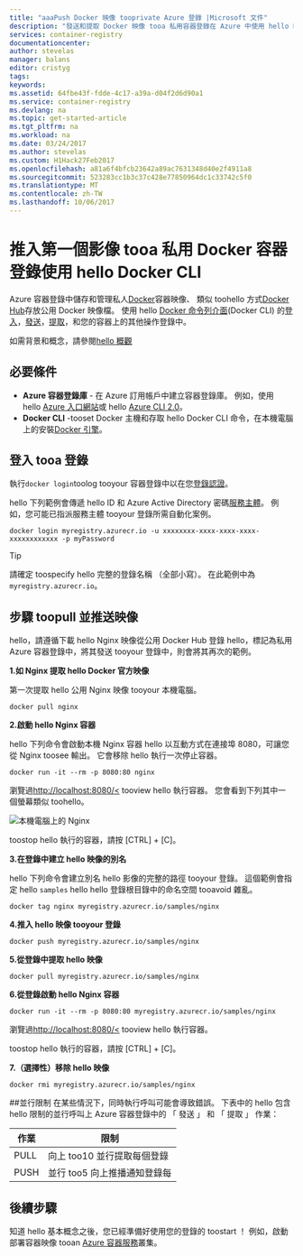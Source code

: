 ```yaml
---
title: "aaaPush Docker 映像 tooprivate Azure 登錄 |Microsoft 文件"
description: "發送和提取 Docker 映像 tooa 私用容器登錄在 Azure 中使用 hello Docker CLI"
services: container-registry
documentationcenter: 
author: stevelas
manager: balans
editor: cristyg
tags: 
keywords: 
ms.assetid: 64fbe43f-fdde-4c17-a39a-d04f2d6d90a1
ms.service: container-registry
ms.devlang: na
ms.topic: get-started-article
ms.tgt_pltfrm: na
ms.workload: na
ms.date: 03/24/2017
ms.author: stevelas
ms.custom: H1Hack27Feb2017
ms.openlocfilehash: a81a6f4bfcb23642a89ac7631348d40e2f4911a8
ms.sourcegitcommit: 523283cc1b3c37c428e77850964dc1c33742c5f0
ms.translationtype: MT
ms.contentlocale: zh-TW
ms.lasthandoff: 10/06/2017
---
```

# <a name="push-your-first-image-tooa-private-docker-container-registry-using-hello-docker-cli"></a>推入第一個影像 tooa 私用 Docker 容器登錄使用 hello Docker CLI
Azure 容器登錄中儲存和管理私人[Docker](http://hub.docker.com)容器映像、 類似 toohello 方式[Docker Hub](https://hub.docker.com/)存放公用 Docker 映像檔。 使用 hello [Docker 命令列介面](https://docs.docker.com/engine/reference/commandline/cli/)(Docker CLI) 的[登入](https://docs.docker.com/engine/reference/commandline/login/)，[發送](https://docs.docker.com/engine/reference/commandline/push/)，[提取](https://docs.docker.com/engine/reference/commandline/pull/)，和您的容器上的其他操作登錄中。

如需背景和概念，請參閱[hello 概觀](container-registry-intro.md)



## <a name="prerequisites"></a>必要條件
* **Azure 容器登錄庫** - 在 Azure 訂用帳戶中建立容器登錄庫。 例如，使用 hello [Azure 入口網站](container-registry-get-started-portal.md)或 hello [Azure CLI 2.0](container-registry-get-started-azure-cli.md)。
* **Docker CLI** -tooset Docker 主機和存取 hello Docker CLI 命令，在本機電腦上的安裝[Docker 引擎](https://docs.docker.com/engine/installation/)。

## <a name="log-in-tooa-registry"></a>登入 tooa 登錄
執行`docker login`toolog tooyour 容器登錄中以在您[登錄認證](container-registry-authentication.md)。

hello 下列範例會傳遞 hello ID 和 Azure Active Directory 密碼[服務主體](../active-directory/active-directory-application-objects.md)。 例如，您可能已指派服務主體 tooyour 登錄所需自動化案例。

```
docker login myregistry.azurecr.io -u xxxxxxxx-xxxx-xxxx-xxxx-xxxxxxxxxxxx -p myPassword
```

> [!TIP]
> 請確定 toospecify hello 完整的登錄名稱 （全部小寫）。 在此範例中為 `myregistry.azurecr.io`。

## <a name="steps-toopull-and-push-an-image"></a>步驟 toopull 並推送映像
hello，請遵循下載 hello Nginx 映像從公用 Docker Hub 登錄 hello，標記為私用 Azure 容器登錄中，將其發送 tooyour 登錄中，則會將其再次的範例。

**1.如 Nginx 提取 hello Docker 官方映像**

第一次提取 hello 公用 Nginx 映像 tooyour 本機電腦。

```
docker pull nginx
```
**2.啟動 hello Nginx 容器**

hello 下列命令會啟動本機 Nginx 容器 hello 以互動方式在連接埠 8080，可讓您從 Nginx toosee 輸出。 它會移除 hello 執行一次停止容器。

```
docker run -it --rm -p 8080:80 nginx
```

瀏覽過[http://localhost:8080/<](http://localhost:8080) tooview hello 執行容器。 您會看到下列其中一個螢幕類似 toohello。

![本機電腦上的 Nginx](./media/container-registry-get-started-docker-cli/nginx.png)

toostop hello 執行的容器，請按 [CTRL] + [C]。

**3.在登錄中建立 hello 映像的別名**

hello 下列命令會建立別名 hello 影像的完整的路徑 tooyour 登錄。 這個範例會指定 hello `samples` hello hello 登錄根目錄中的命名空間 tooavoid 雜亂。

```
docker tag nginx myregistry.azurecr.io/samples/nginx
```  

**4.推入 hello 映像 tooyour 登錄**

```
docker push myregistry.azurecr.io/samples/nginx
```

**5.從登錄中提取 hello 映像**

```
docker pull myregistry.azurecr.io/samples/nginx
```

**6.從登錄啟動 hello Nginx 容器**

```
docker run -it --rm -p 8080:80 myregistry.azurecr.io/samples/nginx
```

瀏覽過[http://localhost:8080/<](http://localhost:8080) tooview hello 執行容器。

toostop hello 執行的容器，請按 [CTRL] + [C]。

**7.（選擇性）移除 hello 映像**

```
docker rmi myregistry.azurecr.io/samples/nginx
```

##<a name="concurrent-limits"></a>並行限制
在某些情況下，同時執行呼叫可能會導致錯誤。 下表中的 hello 包含 hello 限制的並行呼叫上 Azure 容器登錄中的 「 發送 」 和 「 提取 」 作業：

| 作業  | 限制                                  |
| ---------- | -------------------------------------- |
| PULL       | 向上 too10 並行提取每個登錄 |
| PUSH       | 並行 too5 向上推播通知登錄每 |

## <a name="next-steps"></a>後續步驟
知道 hello 基本概念之後，您已經準備好使用您的登錄的 toostart ！ 例如，啟動 部署容器映像 tooan [Azure 容器服務](https://azure.microsoft.com/documentation/services/container-service/)叢集。
